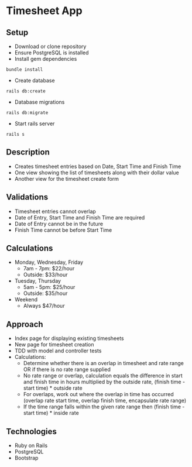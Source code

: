 # Timesheet App

## Setup
* Download or clone repository
* Ensure PostgreSQL is installed
* Install gem dependencies
```
bundle install
```
* Create database
```
rails db:create
```
* Database migrations
```
rails db:migrate
```
* Start rails server
```
rails s
```

## Description
* Creates timesheet entries based on Date, Start Time and Finish Time
* One view showing the list of timesheets along with their dollar value
* Another view for the timesheet create form

## Validations
* Timesheet entries cannot overlap
* Date of Entry, Start Time and Finish Time are required
* Date of Entry cannot be in the future
* Finish Time cannot be before Start Time

## Calculations
* Monday, Wednesday, Friday
  * 7am - 7pm: $22/hour
  * Outside: $33/hour
* Tuesday, Thursday
  * 5am - 5pm: $25/hour
  * Outside: $35/hour
* Weekend
  * Always $47/hour

## Approach
* Index page for displaying existing timesheets
* New page for timesheet creation
* TDD with model and controller tests
* Calculations:
  * Determine whether there is an overlap in timesheet and rate range OR if there is no rate range supplied
  * No rate range or overlap, calculation equals the difference in start and finish time in hours multiplied by the outside rate, (finish time - start time) * outside rate
  * For overlaps, work out where the overlap in time has occurred (overlap rate start time, overlap finish time, encapsulate rate range)
  * If the time range falls within the given rate range then (finish time - start time) * inside rate

## Technologies
* Ruby on Rails
* PostgreSQL
* Bootstrap